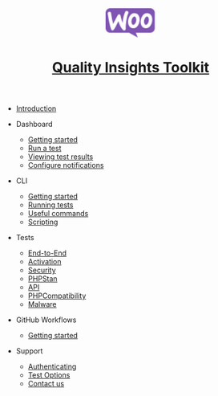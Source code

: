 <header id="qit">
    <a href="https://woocommerce.github.io/qit-documentation/#/" data-nosearch>
      <img src="_media/logo-woocommerce.svg" width="100">
      <h1>Quality Insights Toolkit</h1>
    </a>
</header>

- [Introduction](/)
- Dashboard

  - [Getting started](dashboard/getting-started.md)
  - [Run a test](dashboard/run-a-test.md)
  - [Viewing test results](dashboard/viewing-test-results.md)
  - [Configure notifications](dashboard/notifications.md)

- CLI

  - [Getting started](cli/getting-started.md)
  - [Running tests](cli/running-tests.md)
  - [Useful commands](cli/useful-commands.md)
  - [Scripting](cli/scripting.md)

- Tests

  - [End-to-End](test-types/e2e.md)
  - [Activation](test-types/activation.md)
  - [Security](test-types/security.md)
  - [PHPStan](test-types/phpstan.md)
  - [API](test-types/api.md)
  - [PHPCompatibility](test-types/phpcompatibility.md)
  - [Malware](test-types/malware.md)

- GitHub Workflows

  - [Getting started](workflows/getting-started.md)

- Support
  - [Authenticating](authenticating.md)
  - [Test Options](test-options.md)
  - [Contact us](contact-us.md)
